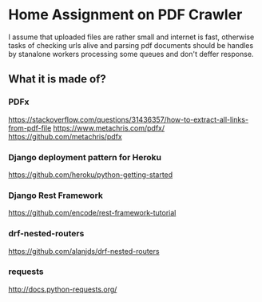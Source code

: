 # Home Assignment on PDF Crawler

I assume that uploaded files are rather small and internet is fast, otherwise
tasks of checking urls alive and parsing pdf documents should be handles by
stanalone workers processing some queues and don't deffer response.

## What it is made of?


### PDFx

https://stackoverflow.com/questions/31436357/how-to-extract-all-links-from-pdf-file
https://www.metachris.com/pdfx/
https://github.com/metachris/pdfx


### Django deployment pattern for Heroku

https://github.com/heroku/python-getting-started


### Django Rest Framework

https://github.com/encode/rest-framework-tutorial


### drf-nested-routers

https://github.com/alanjds/drf-nested-routers


### requests

http://docs.python-requests.org/


